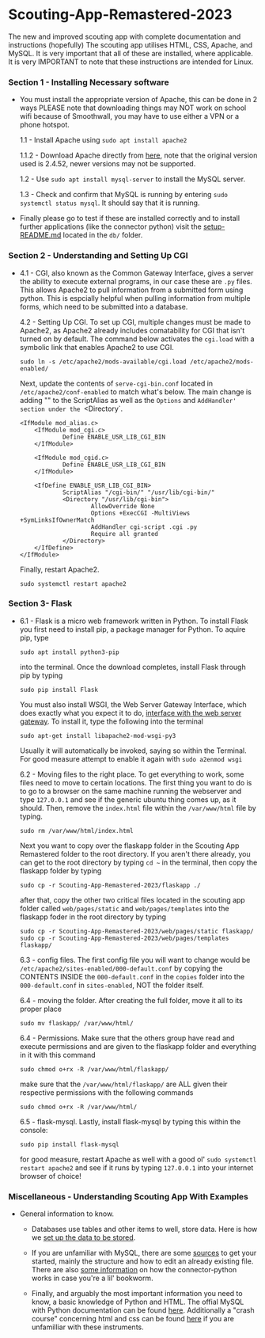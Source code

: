# Scouting-App-Remastered-2023
The new and improved scouting app with complete documentation and instructions (hopefully)
The scouting app utilises HTML, CSS, Apache, and MySQL. It is very important that all of these are installed, where applicable. It is very IMPORTANT to note that these instructions are intended for Linux. 

### **Section 1 - Installing Necessary software** 
- You must install the appropriate version of Apache, this can be done in 2 ways
    PLEASE note that downloading things may NOT work on school wifi because of Smoothwall, you may have to use either a VPN or a phone hotspot.

    1.1 - Install Apache using `sudo apt install apache2`

    1.1.2 - Download Apache directly from [here](https://httpd.apache.org/download.cgi), note that the original version used is 2.4.52, newer versions may not be supported.

    1.2 - Use `sudo apt install mysql-server` to install the MySQL server.

    1.3 - Check and confirm that MySQL is running by entering `sudo systemctl status mysql`. It should say that it is running.

- Finally please go to test if these are installed correctly and to install further applications (like the connector python) visit the [setup-README.md](https://github.com/FRC-3637-Daleks/Scouting-App-Remastered-2023/blob/main/db/setup-README.md) located in the `db/` folder.

### **Section 2 - Understanding and Setting Up CGI**
- 
    4.1 - CGI, also known as the Common Gateway Interface, gives a server the ability to execute external programs, in our case these are `.py` files. 
    This allows Apache2 to pull information from a submitted form using python. This is espcially helpful when pulling information from multiple forms, which need to be submitted into a database.
    
    4.2 - Setting Up CGI. To set up CGI, multiple changes must be made to Apache2, as Apache2 already includes comatability for CGI that isn't turned on by default. 
    The command below activates the `cgi.load` with a symbolic link that enables Apache2 to use CGI.
    ```
    sudo ln -s /etc/apache2/mods-available/cgi.load /etc/apache2/mods-enabled/
    ```
    Next, update the contents of `serve-cgi-bin.conf` located in `/etc/apache2/conf-enabled` to match what's below.
    The main change is adding "" to the ScriptAlias as well as the `Options` and `AddHandler' section under the `<Directory`.
    ```
    <IfModule mod_alias.c>
        <IfModule mod_cgi.c>
                Define ENABLE_USR_LIB_CGI_BIN
        </IfModule>

        <IfModule mod_cgid.c>
                Define ENABLE_USR_LIB_CGI_BIN
        </IfModule>

        <IfDefine ENABLE_USR_LIB_CGI_BIN>
                ScriptAlias "/cgi-bin/" "/usr/lib/cgi-bin/"
                <Directory "/usr/lib/cgi-bin">
                        AllowOverride None
                        Options +ExecCGI -MultiViews +SymLinksIfOwnerMatch
                        AddHandler cgi-script .cgi .py
                        Require all granted
                </Directory>
        </IfDefine>
    </IfModule>
    ```
    Finally, restart Apache2.
    ```
    sudo systemctl restart apache2
    ```

### **Section 3- Flask**
-
    6.1  - Flask is a micro web framework written in Python. To install Flask you first need to install pip, a package manager for Python. To aquire pip, type
    ```
    sudo apt install python3-pip
    ```
    into the terminal.
    Once the download completes, install Flask through pip by typing
    ```
    sudo pip install Flask
    ```
    You must also install WSGI, the Web Server Gateway Interface, which does exactly what you expect it to do, [interface with the web server gateway](https://en.wikipedia.org/wiki/Web_Server_Gateway_Interface). To install it, type the following into the terminal
    ```
    sudo apt-get install libapache2-mod-wsgi-py3
    ```
    Usually it will automatically be invoked, saying so within the Terminal.
    For good measure attempt to enable it again with `sudo a2enmod wsgi`

    6.2 - Moving files to the right place. To get everything to work, some files need to move to certain locations. The first thing you want to do is to go to a browser on the same machine running the webserver and type `127.0.0.1` and see if the generic ubuntu thing comes up, as it should. Then, remove the `index.html` file within the `/var/www/html` file by typing.
    
    ```
    sudo rm /var/www/html/index.html
    ```

    Next you want to copy over the flaskapp folder in the Scouting App Remastered folder to the root directory. If you aren't there already, you can get to the root directory by typing `cd ~` in the terminal, then copy the flaskapp folder by typing
    ```
    sudo cp -r Scouting-App-Remastered-2023/flaskapp ./
    ```
 
    after that, copy the other two critical files located in the scouting app folder called `web/pages/static` and `web/pages/templates` into the flaskapp foder in the root directory by typing
    ```
    sudo cp -r Scouting-App-Remastered-2023/web/pages/static flaskapp/
    sudo cp -r Scouting-App-Remastered-2023/web/pages/templates flaskapp/
    ```

    6.3 - config files. The first config file you will want to change would be `/etc/apache2/sites-enabled/000-default.conf` by copying the CONTENTS INSIDE the `000-default.conf` in the `copies` folder into the `000-default.conf` in `sites-enabled`, NOT the folder itself.

    6.4 - moving the folder. After creating the full folder, move it all to its proper place
    ```
    sudo mv flaskapp/ /var/www/html/
    ```

    6.4 - Permissions. Make sure that the others group have read and execute permissions and are given to the flaskapp folder and everything in it with this command
    ```
    sudo chmod o+rx -R /var/www/html/flaskapp/
    ```
    make sure that the `/var/www/html/flaskapp/` are ALL given their respective permissions with the following commands
    ```
    sudo chmod o+rx -R /var/www/html/
    ```

    6.5 - flask-mysql. Lastly, install flask-mysql by typing this within the console:
    ```
    sudo pip install flask-mysql
    ```
    for good measure, restart Apache as well with a good ol' `sudo systemctl restart apache2` and see if it runs by typing `127.0.0.1` into your internet browser of choice!

### **Miscellaneous - Understanding Scouting App With Examples** 
- General information to know.

    - Databases use tables and other items to well, store data. Here is how we [set up the data to be stored](https://docs.google.com/spreadsheets/d/1lCQqQTsaWcqok09gHu-j7aPdQEGYPZY-G7KIvSE3v24/edit?usp=sharing).
    
    - If you are unfamiliar with MySQL, there are some [sources](https://dev.mysql.com/doc/connector-python/en/connector-python-example-ddl.html) to get your started, mainly the structure and how to edit an already existing file. There are also [some information](https://dev.mysql.com/doc/connector-python/en/connector-python-example-cursor-transaction.html) on how the connector-python works in case you're a lil' bookworm.

    - Finally, and arguably the most important information you need to know, a basic knowledge of Python and HTML. The offial MySQL with Python documentation can be found [here](https://dev.mysql.com/doc/connector-python/en/connector-python-examples.html). Additionally a "crash course" concerning html and css can be found [here](https://youtube.com/playlist?list=PLblA84xge2_y8F1K0wzPia9V_ULVcfg4k) if you are unfamilliar with these instruments.
